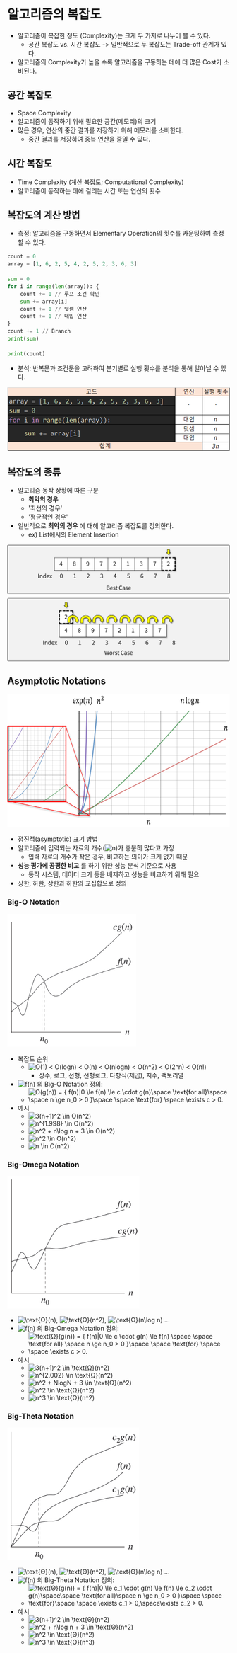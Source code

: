 # 알고리즘의 복잡도

- 알고리즘이 복잡한 정도 (Complexity)는 크게 두 가지로 나누어 볼 수 있다.
  - 공간 복잡도 vs. 시간 복잡도 -> 일반적으로 두 복잡도는 Trade-off 관계가 있다.
- 알고리즘의 Complexity가 높을 수록 알고리즘을 구동하는 데에 더 많은 Cost가 소비된다.

## 공간 복잡도

- Space Complexity
- 알고리즘이 동작하기 위해 필요한 공간(메모리)의 크기
- 많은 경우, 연산의 중간 결과를 저장하기 위해 메모리를 소비한다.
  - 중간 결과를 저장하여 중복 연산을 줄일 수 있다.

## 시간 복잡도

- Time Complexity (계산 복잡도; Computational Complexity)
- 알고리즘이 동작하는 데에 걸리는 시간 또는 연산의 횟수

## 복잡도의 계산 방법

- 측정: 알고리즘을 구동하면서 Elementary Operation의 횟수를 카운팅하여 측정할 수 있다.

```python
count = 0
array = [1, 6, 2, 5, 4, 2, 5, 2, 3, 6, 3]

sum = 0
for i in range(len(array)): {
    count += 1 // 루프 조건 확인
    sum += array[i]
    count += 1 // 덧셈 연산
    count += 1 // 대입 연산
}
count += 1 // Branch
print(sum)

print(count)
```

- 분석: 반복문과 조건문을 고려하여 분기별로 실행 횟수를 분석을 통해 알아낼 수 있다.

<img src="img/1.png"></img>

## 복잡도의 종류

- 알고리즘 동작 상황에 따른 구분
  - **최악의 경우**
  - '최선의 경우'
  - '평균적인 경우'
- 일반적으로 **최악의 경우** 에 대해 알고리즘 복잡도를 정의한다.
  - ex) List에서의 Element Insertion

<img src="img/2.png"></img>

## Asymptotic Notations

<img src="img/3.png" height=300></img>

- 점진적(asymptotic) 표기 방법
- 알고리즘에 입력되는 자료의 개수(![n](https://render.githubusercontent.com/render/math?math=n))가 충분히 많다고 가정
  - 입력 자료의 개수가 작은 경우, 비교하는 의미가 크게 없기 때문
- **성능 평가에 공평한 비교** 를 하기 위한 성능 분석 기준으로 사용
  - 동작 시스템, 데이터 크기 등을 배제하고 성능을 비교하기 위해 필요
- 상한, 하한, 상한과 하한의 교집합으로 정의

### Big-O Notation

<img src="img/4.png" height=300></img>

- 복잡도 순위
  - ![O(1) < O(logn) < O(n) < O(nlogn) < O(n^2) < O(2^n) < O(n!)](https://render.githubusercontent.com/render/math?math=O(1)%20%3C%20O(logn)%20%3C%20O(n)%20%3C%20O(nlogn)%20%3C%20O(n%5E2)%20%3C%20O(2%5En)%20%3C%20O(n!))
    - 상수, 로그, 선형, 선형로그, 다항식(제곱), 지수, 팩토리얼
- ![f(n)](https://render.githubusercontent.com/render/math?math=f(n)) 의 Big-O Notation 정의:
  - ![O(g(n)) = \{ f(n)|0 \le f(n) \le c \cdot g(n)\space \text{for all}\space \space n \ge n_0 > 0 \}\space \space \text{for} \space \exists c > 0.](https://render.githubusercontent.com/render/math?math=O(g(n))%20%3D%20%5C%7B%20f(n)%7C0%20%5Cle%20f(n)%20%5Cle%20c%20%5Ccdot%20g(n)%5Cspace%20%5Ctext%7Bfor%20all%7D%5Cspace%20%5Cspace%20n%20%5Cge%20n_0%20%3E%200%20%5C%7D%5Cspace%20%5Cspace%20%5Ctext%7Bfor%7D%20%5Cspace%20%5Cexists%20c%20%3E%200.)
- 예시
  - ![3(n+1)^2 \in O(n^2)](https://render.githubusercontent.com/render/math?math=3(n%2B1)%5E2%20%5Cin%20O(n%5E2))
  - ![n^{1.998} \in O(n^2)](https://render.githubusercontent.com/render/math?math=n%5E%7B1.998%7D%20%5Cin%20O(n%5E2))
  - ![n^2 + n\log n + 3 \in O(n^2)](https://render.githubusercontent.com/render/math?math=n%5E2%20%2B%20n%5Clog%20n%20%2B%203%20%5Cin%20O(n%5E2))
  - ![n^2 \in O(n^2)](https://render.githubusercontent.com/render/math?math=n%5E2%20%5Cin%20O(n%5E2))
  - ![n \in O(n^2)](https://render.githubusercontent.com/render/math?math=n%20%5Cin%20O(n%5E2))

### Big-Omega  Notation

<img src="img/5.png" height=300></img>

- ![\text{Ω}(n)](https://render.githubusercontent.com/render/math?math=%5Ctext{Ω}(n)),  ![\text{Ω}(n^2)](https://render.githubusercontent.com/render/math?math=%5Ctext{Ω}(n%5E2)), ![\text{Ω}(n\log n)](https://render.githubusercontent.com/render/math?math=%5Ctext{Ω}(n%5Clog%20n)) ...
- ![f(n)](https://render.githubusercontent.com/render/math?math=f(n)) 의 Big-Omega Notation 정의:
  - ![\text{Ω}(g(n)) = \{ f(n)|0 \le c \cdot g(n) \le f(n) \space \space  \text{for all} \space n \ge n_0 > 0 \}\space \space \text{for} \space \space \exists c > 0.](https://render.githubusercontent.com/render/math?math=%5Ctext{Ω}(g(n))%20%3D%20%5C%7B%20f(n)%7C0%20%5Cle%20c%20%5Ccdot%20g(n)%20%5Cle%20f(n)%20%5Cspace%20%5Cspace%20%20%5Ctext%7Bfor%20all%7D%20%5Cspace%20n%20%5Cge%20n_0%20%3E%200%20%5C%7D%5Cspace%20%5Cspace%20%5Ctext%7Bfor%7D%20%5Cspace%20%5Cspace%20%5Cexists%20c%20%3E%200.)
- 예시
  - ![3(n+1)^2 \in \text{Ω}(n^2)](https://render.githubusercontent.com/render/math?math=3(n%2B1)%5E2%20%5Cin%20%5Ctext{Ω}(n%5E2))
  - ![n^{2.002} \in \text{Ω}(n^2)](https://render.githubusercontent.com/render/math?math=n%5E%7B2.002%7D%20%5Cin%20%5Ctext{Ω}(n%5E2))
  - ![n^2 + NlogN + 3 \in \text{Ω}(n^2)](https://render.githubusercontent.com/render/math?math=n%5E2%20%2B%20NlogN%20%2B%203%20%5Cin%20%5Ctext{Ω}(n%5E2))
  - ![n^2 \in \text{Ω}(n^2)](https://render.githubusercontent.com/render/math?math=n%5E2%20%5Cin%20%5Ctext{Ω}(n%5E2))
  - ![n^3 \in \text{Ω}(n^2)](https://render.githubusercontent.com/render/math?math=n%5E3%20%5Cin%20%5Ctext{Ω}(n%5E2))

### Big-Theta Notation

<img src="img/6.png" height=300></img>

- ![\text{Θ}(n)](https://render.githubusercontent.com/render/math?math=%5Ctext{Θ}(n)),  ![\text{Θ}(n^2)](https://render.githubusercontent.com/render/math?math=%5Ctext{Θ}(n%5E2)), ![\text{Θ}(n\log n)](https://render.githubusercontent.com/render/math?math=%5Ctext{Θ}(n%5Clog%20n)) ...
- ![f(n)](https://render.githubusercontent.com/render/math?math=f(n)) 의 Big-Theta Notation 정의:
  - ![\text{Θ}(g(n)) = \{ f(n)|0 \le c_1 \cdot g(n) \le f(n) \le c_2 \cdot g(n)\space\space \text{for all}\space n \ge n_0 > 0 \}\space \space \text{for}\space \space \exists c_1 > 0,\space\exists c_2 > 0.](https://render.githubusercontent.com/render/math?math=%5Ctext{Θ}(g(n))%20%3D%20%5C%7B%20f(n)%7C0%20%5Cle%20c_1%20%5Ccdot%20g(n)%20%5Cle%20f(n)%20%5Cle%20c_2%20%5Ccdot%20g(n)%5Cspace%5Cspace%20%5Ctext%7Bfor%20all%7D%5Cspace%20n%20%5Cge%20n_0%20%3E%200%20%5C%7D%5Cspace%20%5Cspace%20%5Ctext%7Bfor%7D%5Cspace%20%5Cspace%20%5Cexists%20c_1%20%3E%200%2C%5Cspace%5Cexists%20c_2%20%3E%200.)
- 예시
  - ![3(n+1)^2 \in \text{Θ}(n^2)](https://render.githubusercontent.com/render/math?math=3(n%2B1)%5E2%20%5Cin%20%5Ctext{Θ}(n%5E2))
  - ![n^2 + n\log n + 3 \in \text{Θ}(n^2)](https://render.githubusercontent.com/render/math?math=n%5E2%20%2B%20n%5Clog%20n%20%2B%203%20%5Cin%20%5Ctext{Θ}(n%5E2))
  - ![n^2 \in \text{Θ}(n^2)](https://render.githubusercontent.com/render/math?math=n%5E2%20%5Cin%20%5Ctext{Θ}(n%5E2))
  - ![n^3 \in \text{Θ}(n^3)](https://render.githubusercontent.com/render/math?math=n%5E3%20%5Cin%20%5Ctext{Θ}(n%5E3))
